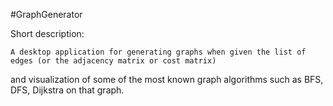 #GraphGenerator

Short description:

	A desktop application for generating graphs when given the list of edges (or the adjacency matrix or cost matrix)
and visualization of some of the most known graph algorithms such as BFS, DFS, Dijkstra on that graph.
